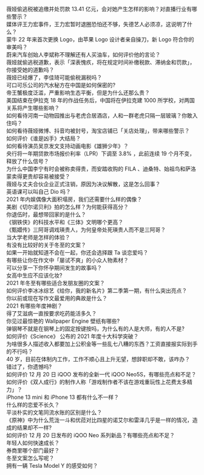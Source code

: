 薇娅偷逃税被追缴并处罚款 13.41 亿元，会对她产生怎样的影响？对直播行业有哪些警示？  
媒体评王力宏事件，王力宏暂时退圈恐怕还不够，失德艺人必须凉，这说明了什么？  
蒙牛 22 年来首次更换 Logo，由苹果 Logo 设计者亲自操刀，新 Logo 符合你的审美吗？  
蔚来汽车创始人李斌称不理解还有人买油车，如何评价他的言论？  
薇娅就偷逃税道歉，表示「深表愧疚，将在规定时间补缴税款、滞纳金和罚款」，你接受她的道歉吗？  
薇娅已经爆了，李佳琦可能偷税漏税吗？  
可口可乐公司的汽水秘方在中国是如何保密的?  
帝王蟹极度泛滥，严重影响生态平衡，但是为什么还那么贵？  
美国结束在伊拉克 18 年的作战任务后，中国将在伊拉克建 1000 所学校，对两国关系将产生哪些影响？  
如何看待河南一动物园推出与老虎合居酒店，人和一群老虎只隔一层玻璃？你敢入住吗？  
如何看待薇娅微博、抖音均被封号，淘宝店铺已「关店处理」，带来哪些警示？  
如何评价《谁是凶手》大结局？  
如何看待演员吴京发文支持动画电影《雄狮少年》？  
央行将一年期贷款市场报价利率（LPR）下调至 3.8% ，此前连续 19 个月不变，释放了什么信号？  
为什么中国李宁有时会被称卖得贵，而安踏收购的 FILA 、迪桑特、始祖鸟和萨洛蒙卖得更贵却容易被接受？  
薇娅与丈夫合伙企业正式注销，原因为决议解散，这是怎么回事？  
英语课可以叫自己 Dio 吗？  
2021 年内娱偶像大面积塌房，我们还需要什么样的偶像？  
美剧《切尔诺贝利》拍的怎么样？为何能获得高分？  
你退伍时，最想带回家的是什么？  
《钢铁侠》的科技水平和《三体》文明哪个更高？  
《甄嬛传》三阿哥调戏瑛贵人，为何皇帝处死瑛贵人而不是三阿哥？  
当大学老师是怎样的体验？  
有没有比较好的关于冬至的文案？  
如果一开始就知道不会在一起，你还会选择跟 Ta 谈恋爱吗？  
有哪些让你在作文中「屡试不爽」的小众人物素材？  
可以分享一下你怀孕期间发生的故事吗？  
女高中生应不应该化妆?  
2021 年冬至有哪些适合发朋友圈的文案？  
如何评价李冰冰综艺《给你，我的新名片》第二季第一期，有什么突出亮点？  
你以前或现在写作文最爱用的典故是什么？  
2021 有哪些年度神剧？  
得了艾滋病一直按要求吃药能活多久？  
你见过最惊艳的 Wallpaper Engine 壁纸有哪些?  
弹钢琴不就是在钢琴上的固定按键按吗，为什么有的人是大师，有的人不是?  
如何评价《Science》 公布的 2021 年度十大科学突破？  
为啥很多人描述收入都要加上公积金等一些乱七八糟的东西？工资直接报实际到手的不行吗？  
40 岁，目前在体制内工作，工作不顺心且上升无望，想辞职却不敢，该咋办？  
错过了，你遗憾吗?  
如何评价 12 月 20 日 iQOO 发布的全新一代 iQOO Neo5S，有哪些亮点和不足？  
如何评价《双人成行》的制作人称「游戏制作者不该在游戏重玩性上花费太多精力」？  
iPhone 13 mini 和 iPhone 13 都有什么不一样？  
什么样的恋爱不长久？  
平淡朴实的文笔同流水账的区别是什么？  
《原神》中为什么荒泷一斗和优菈对比四星的诺艾尔和雷泽几乎是一样的情况，造成的结果却不一样?  
如何评价 12 月 20 日发布的 iQOO Neo 系列新品？有哪些亮点和不足？  
年轻人如何快速成长？  
券商里哪个部门最好？  
冬至文案怎么写呢？  
拥有一辆 Tesla Model Y 的感受如何？  
